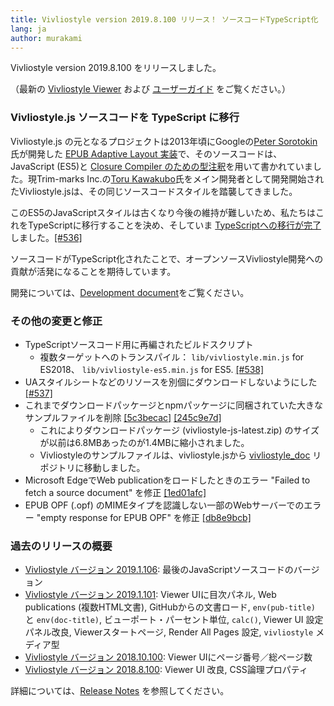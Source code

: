 ```yaml
---
title: Vivliostyle version 2019.8.100 リリース！ ソースコードTypeScript化
lang: ja
author: murakami
---
```


Vivliostyle version 2019.8.100 をリリースしました。

（最新の [Vivliostyle Viewer](https://vivliostyle.github.io/vivliostyle.js/viewer/vivliostyle-viewer.html) および [ユーザーガイド](https://vivliostyle.github.io/vivliostyle.js/docs/ja/) をご覧ください。）

### Vivliostyle.js ソースコードを TypeScript に移行

Vivliostyle.js の元となるプロジェクトは2013年頃にGoogleの[Peter Sorotokin](https://twitter.com/sorotokin)氏が開発した [EPUB Adaptive Layout 実装](https://github.com/sorotokin/adaptive-layout)で、そのソースコードは、JavaScript (ES5)と [Closure Compiler のための型注釈](https://github.com/google/closure-compiler/wiki/Annotating-JavaScript-for-the-Closure-Compiler)を用いて書かれていました。現Trim-marks Inc.の[Toru Kawakubo](https://twitter.com/kwkbtr_t)氏をメイン開発者として開発開始されたVivliostyle.jsは、その同じソースコードスタイルを踏襲してきました。

このES5のJavaScriptスタイルは古くなり今後の維持が難しいため、私たちはこれをTypeScriptに移行することを決め、そしていま [TypeScriptへの移行が完了](https://github.com/vivliostyle/vivliostyle/tree/master/src/ts)しました。[[#536]](https://github.com/vivliostyle/vivliostyle/pull/536)

ソースコードがTypeScript化されたことで、オープンソースVivliostyle開発への貢献が活発になることを期待しています。

開発については、[Development document](https://github.com/vivliostyle/vivliostyle/wiki/Development)をご覧ください。

### その他の変更と修正

- TypeScriptソースコード用に再編されたビルドスクリプト
  - 複数ターゲットへのトランスパイル： `lib/vivliostyle.min.js` for ES2018、 `lib/vivliostyle-es5.min.js` for ES5. [[#538]](https://github.com/vivliostyle/vivliostyle/pull/538)
- UAスタイルシートなどのリソースを別個にダウンロードしないようにした [[#537]](https://github.com/vivliostyle/vivliostyle/pull/537)
- これまでダウンロードパッケージとnpmパッケージに同梱されていた大きなサンプルファイルを削除 [[5c3becac]](https://github.com/vivliostyle/vivliostyle/commit/5c3becac) [[245c9e7d]](https://github.com/vivliostyle/vivliostyle/commit/245c9e7d)
  - これによりダウンロードパッケージ (vivliostyle-js-latest.zip) のサイズが以前は6.8MBあったのが1.4MBに縮小されました。
  - Vivliostyleのサンプルファイルは、vivliostyle.jsから [vivliostyle_doc](https://github.com/vivliostyle/vivliostyle_doc) リポジトリに移動しました。
- Microsoft EdgeでWeb publicationをロードしたときのエラー "Failed to fetch a source document" を修正 [[1ed01afc]](https://github.com/vivliostyle/vivliostyle/commit/1ed01afc)
- EPUB OPF (.opf) のMIMEタイプを認識しない一部のWebサーバーでのエラー "empty response for EPUB OPF" を修正 [[db8e9bcb]](https://github.com/vivliostyle/vivliostyle/commit/db8e9bcb)

### 過去のリリースの概要


- [Vivliostyle バージョン 2019.1.106](https://vivliostyle.org/ja/blog/2019/06/14/vivliostyle-2019.1.106-released/): 最後のJavaScriptソースコードのバージョン
- [Vivliostyle バージョン 2019.1.101](https://vivliostyle.org/ja/blog/2019/02/27/vivliostyle-2019.1.101-released/): Viewer UIに目次パネル, Web publications (複数HTML文書), GitHubからの文書ロード, `env(pub-title)` と `env(doc-title)`, ビューポート・パーセント単位, `calc()`, Viewer UI 設定パネル改良, Viewerスタートページ, Render All Pages 設定, `vivliostyle` メディア型
- [Vivliostyle バージョン 2018.10.100](https://vivliostyle.org/ja/blog/2018/10/31/vivliostyle-2018.10.100-released/): Viewer UIにページ番号／総ページ数
- [Vivliostyle バージョン 2018.8.100](https://vivliostyle.org/ja/blog/2018/09/10/vivliostyle-2018.8.100-released/): Viewer UI 改良, CSS論理プロパティ

詳細については、[Release Notes](https://github.com/vivliostyle/vivliostyle/releases) を参照してください。
